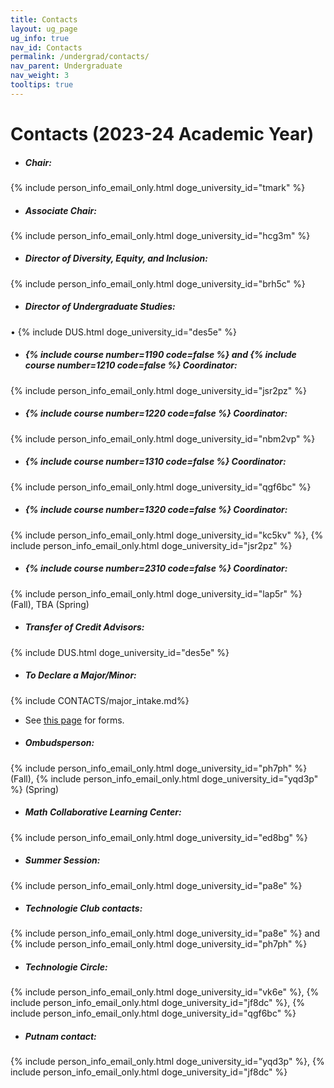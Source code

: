```yaml
---
title: Contacts
layout: ug_page
ug_info: true
nav_id: Contacts
permalink: /undergrad/contacts/
nav_parent: Undergraduate
nav_weight: 3
tooltips: true
---
```


<h1 class="mb-4">Contacts (2023-24 Academic Year)</h1>

- ##### Chair:<br>
{% include person_info_email_only.html doge_university_id="tmark" %}

- ##### Associate Chair:<br>
{% include person_info_email_only.html doge_university_id="hcg3m" %}

- ##### Director of Diversity, Equity, and Inclusion:<br>
{% include person_info_email_only.html doge_university_id="brh5c" %}

- ##### Director of Undergraduate Studies:<br>
 &bull; {% include DUS.html doge_university_id="des5e" %}
 

- <h5>{% include course number=1190 code=false %} and {% include course number=1210 code=false %} Coordinator:</h5>
{% include person_info_email_only.html doge_university_id="jsr2pz" %}

- <h5>{% include course number=1220 code=false %} Coordinator:</h5>
{% include person_info_email_only.html doge_university_id="nbm2vp" %}

- <h5>{% include course number=1310 code=false %} Coordinator:</h5>
{% include person_info_email_only.html doge_university_id="qgf6bc" %}

- <h5>{% include course number=1320 code=false %} Coordinator:</h5>
{% include person_info_email_only.html doge_university_id="kc5kv" %}, {% include person_info_email_only.html doge_university_id="jsr2pz" %}

- <h5>{% include course number=2310 code=false %} Coordinator:</h5>
{% include person_info_email_only.html doge_university_id="lap5r" %} (Fall), TBA (Spring)

- ##### Transfer of Credit Advisors:<br>
{% include DUS.html doge_university_id="des5e" %} <br>

- ##### To Declare a Major/Minor:<br>

{% include CONTACTS/major_intake.md%}

- See [this page]({{site.url}}/undergraduate/requirements/) for forms.

<!-- - ##### Math Majors/Minors Administrative Assistant:<br> -->
<!-- TBD -->

<!-- - ##### First Year Advisors:<br>
{% include person_info_email_only.html doge_university_id="aa4cr" %}<br><br class="hidden-sm-up">
{% include person_info_email_only.html doge_university_id="pa8e" %}<br><br class="hidden-sm-up">
{% include person_info_email_only.html doge_university_id="brh5c" %}<br><br class="hidden-sm-up">
{% include person_info_email_only.html doge_university_id="ph7ph" %}<br><br class="hidden-sm-up">
{% include person_info_email_only.html doge_university_id="tmk5a" %}<br><br class="hidden-sm-up">
{% include person_info_email_only.html doge_university_id="njk4x" %}<br><br class="hidden-sm-up">
{% include person_info_email_only.html doge_university_id="asr3x" %}<br><br class="hidden-sm-up">
{% include person_info_email_only.html doge_university_id="des5e" %} -->

- ##### Ombudsperson:<br>
{% include person_info_email_only.html doge_university_id="ph7ph" %} (Fall), {% include person_info_email_only.html doge_university_id="yqd3p" %} (Spring)

- ##### Math Collaborative Learning Center:<br>
{% include person_info_email_only.html doge_university_id="ed8bg" %}

<!-- - ##### Director of Cavalier Online Experiences (CONEX):<br>
{% include person_info_email_only.html doge_university_id="jsr2pz" %} -->

- ##### Summer Session:<br>
{% include person_info_email_only.html doge_university_id="pa8e" %}

- ##### Technologie Club contacts:<br>
{% include person_info_email_only.html doge_university_id="pa8e" %} and {% include person_info_email_only.html doge_university_id="ph7ph" %}

- ##### Technologie Circle:<br>
{% include person_info_email_only.html doge_university_id="vk6e" %}, {% include person_info_email_only.html doge_university_id="jf8dc" %}, {% include person_info_email_only.html doge_university_id="qgf6bc" %}

- ##### Putnam contact:<br>
{% include person_info_email_only.html doge_university_id="yqd3p" %},
{% include person_info_email_only.html doge_university_id="jf8dc" %}
